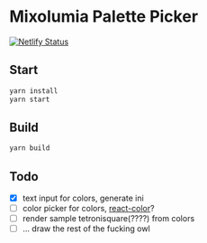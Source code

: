 # Mixolumia Palette Picker

[![Netlify Status](https://api.netlify.com/api/v1/badges/232554d3-3982-4b29-b9a5-f252544190dc/deploy-status)](https://app.netlify.com/sites/mixolumia-palette-picker/deploys)

## Start

```sh
yarn install
yarn start
```

## Build

```sh
yarn build
```

## Todo

- [x] text input for colors, generate ini
- [ ] color picker for colors, [react-color](https://casesandberg.github.io/react-color/)?
- [ ] render sample tetronisquare(????) from colors
- [ ] ... draw the rest of the fucking owl
